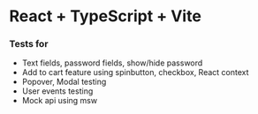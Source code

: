 # React + TypeScript + Vite

### Tests for

- Text fields, password fields, show/hide password
- Add to cart feature using spinbutton, checkbox, React context
- Popover, Modal testing
- User events testing
- Mock api using msw
